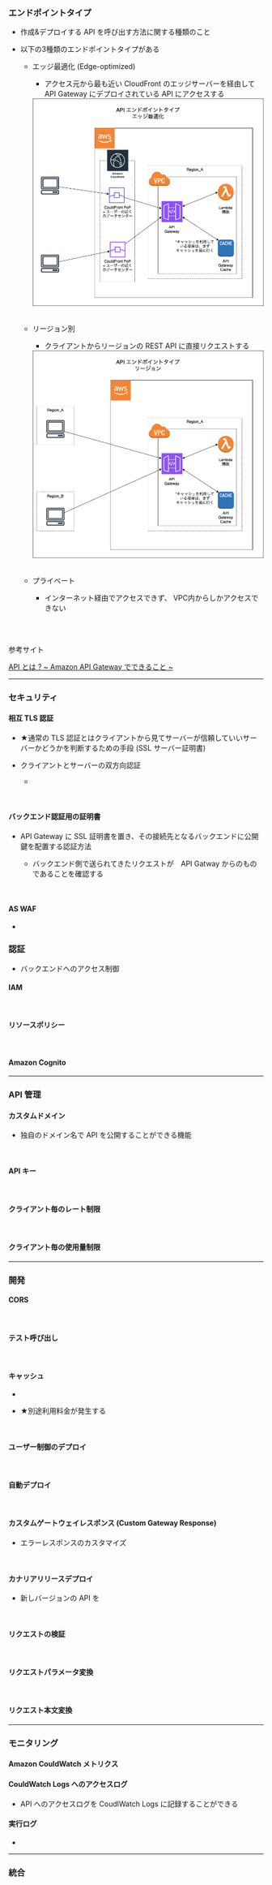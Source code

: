 ###  エンドポイントタイプ

- 作成&デプロイする API を呼び出す方法に関する種類のこと

- 以下の3種類のエンドポイントタイプがある

    - エッジ最適化 (Edge-optimized)

        - アクセス元から最も近い CloudFront のエッジサーバーを経由して API Gateway にデプロイされている API にアクセスする

        <img src="./img/API-Gateway-Edge-Opitimized_1.png" />

    <br>

    - リージョン別

        - クライアントからリージョンの REST API に直接リクエストする

        <img src="./img/API-Gateway-Region_1.png" />

    <br>

    - プライベート
    
        - インターネット経由でアクセスできず、 VPC内からしかアクセスできない

<br>
<br>

参考サイト

[API とは ? ~ Amazon API Gateway でできること ~](https://aws.amazon.com/jp/builders-flash/202004/awsgeek-api-gateway/)

---

### セキュリティ

#### 相互 TLS 認証

- ★通常の TLS 認証とはクライアントから見てサーバーが信頼していいサーバーかどうかを判断するための手段 (SSL サーバー証明書)

- クライアントとサーバーの双方向認証

    - 

<br>

#### バックエンド認証用の証明書

- API Gateway に SSL 証明書を置き、その接続先となるバックエンドに公開鍵を配置する認証方法

    - バックエンド側で送られてきたリクエストが　API Gatway からのものであることを確認する

<br>

#### AS WAF

- 

### 認証

- バックエンドへのアクセス制御

#### IAM

<br>

#### リソースポリシー

<br>

#### Amazon Cognito

---

### API 管理

#### カスタムドメイン

- 独自のドメイン名で API を公開することができる機能

<br>

#### API キー

<br>

#### クライアント毎のレート制限

<br>

#### クライアント毎の使用量制限

---

### 開発

#### CORS

<br>

#### テスト呼び出し

<br>

#### キャッシュ

- 

- ★別途利用料金が発生する

<br>

#### ユーザー制御のデプロイ

<br>

#### 自動デプロイ

<br>

#### カスタムゲートウェイレスポンス (Custom Gateway Response)

- エラーレスポンスのカスタマイズ

<br>

#### カナリアリリースデプロイ

- 新しバージョンの API を

<br>

#### リクエストの検証

<br>

#### リクエストパラメータ変換

<br>

#### リクエスト本文変換

---

### モニタリング

#### Amazon CouldWatch メトリクス

#### CouldWatch Logs へのアクセスログ

- API へのアクセスログを CoudlWatch Logs に記録することができる

#### 実行ログ

- 

---

### 統合

####

